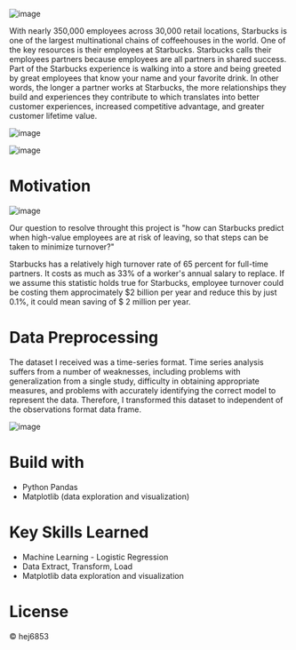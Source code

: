 ![image](https://user-images.githubusercontent.com/79428102/124813938-4550d080-df1a-11eb-80ab-116b81617092.png)

With nearly 350,000 employees across 30,000 retail locations, Starbucks is one of the largest multinational chains of coffeehouses in the world. One of the key resources is their employees at Starbucks. Starbucks calls their employees partners because employees are all partners in shared success. Part of the Starbucks experience is walking into a store and being greeted by great employees that know your name and your favorite drink. In other words, the longer a partner works at Starbucks, the more relationships they build and experiences they contribute to which translates into better customer experiences, increased competitive advantage, and greater customer lifetime value.

![image](https://user-images.githubusercontent.com/79428102/124819973-c3fd3c00-df21-11eb-92d7-eb48f9ee1562.png)

![image](https://user-images.githubusercontent.com/79428102/124820067-e0997400-df21-11eb-89f9-f600bf4d7306.png)


# Motivation
![image](https://user-images.githubusercontent.com/79428102/124814299-af697580-df1a-11eb-8841-0f20d43b01ea.png)

Our question to  resolve throught this project is "how can Starbucks predict when high-value employees are at risk of leaving, so that steps can be taken to minimize turnover?"

Starbucks has a relatively high turnover rate of 65 percent for full-time partners. It costs as much as 33% of a worker's annual salary to replace. If we assume this statistic holds true for Starbucks, employee turnover could be costing them approcimately $2 billion per year and reduce this by just 0.1%, it could mean saving of $ 2 million per year.

# Data Preprocessing
The dataset I received was a time-series format. Time series analysis suffers from a number of weaknesses, including problems with generalization from a single study, difficulty in obtaining appropriate measures, and problems with accurately identifying the correct model to represent the data. Therefore, I transformed this dataset to independent of the observations format data frame.

![image](https://user-images.githubusercontent.com/79428102/124820960-f8bdc300-df22-11eb-958a-f62aa154bac3.png)

# Build with
- Python Pandas 
- Matplotlib (data exploration and visualization)

# Key Skills Learned
- Machine Learning - Logistic Regression 
- Data Extract, Transform, Load
- Matplotlib data exploration and visualization

# License
© hej6853

